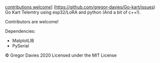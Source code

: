 [contributions welcome](https://img.shields.io/badge/contributions-welcome-brightgreen.svg?style=flat)] (https://github.com/gregor-davies/Go-kart/issues)
Go Kart Telemtry using esp32/LoRA and python (And a bit of c++!).

Contributors are welcome!


Dependencies:
- MatplotLIB
- PySerial


© Gregor Davies 2020 Licensed under the MIT License
